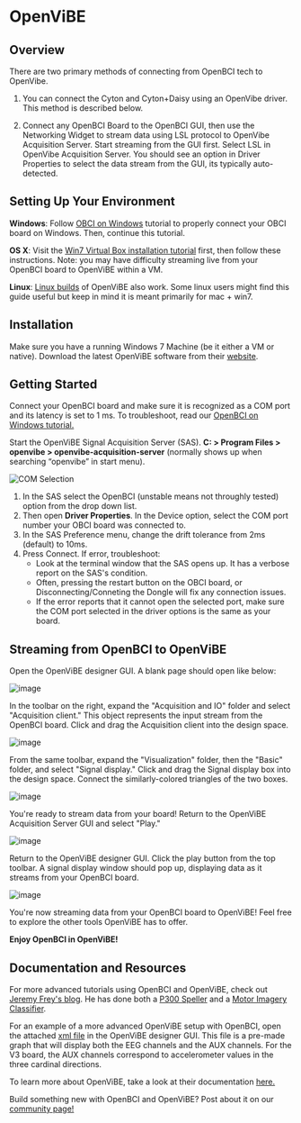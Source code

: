 # OpenViBE

## Overview

There are two primary methods of connecting from OpenBCI tech to OpenVibe. 

1. You can connect the Cyton and Cyton+Daisy using an OpenVibe driver. This method is described below.

2. Connect any OpenBCI Board to the OpenBCI GUI, then use the Networking Widget to stream data using LSL protocol to OpenVibe Acquisition Server. Start streaming from the GUI first. Select LSL in OpenVibe Acquisition Server. You should see an option in Driver Properties to select the data stream from the GUI, its typically auto-detected.

## Setting Up Your Environment

**Windows**: Follow [OBCI on Windows](http://docs.openbci.com/Tutorials/11-OpenBCI_on_Windows) tutorial to properly connect your OBCI board on Windows. Then, continue this tutorial.

**OS X**: Visit the [Win7 Virtual Box installation tutorial](http://docs.openbci.com/Tutorials/12-Win7_VM_Installation) first, then follow these instructions. Note: you may have difficulty streaming live from your OpenBCI board to OpenViBE within a VM.

**Linux**: [Linux builds](http://openvibe.inria.fr/downloads/) of OpenViBE also work. Some linux users might find this guide useful but keep in mind it is meant primarily for mac + win7.

## Installation

Make sure you have a running Windows 7 Machine (be it either a VM or native).
Download the latest OpenViBE software from their [website](http://openvibe.inria.fr/downloads/). 

## Getting Started

Connect your OpenBCI board and make sure it is recognized as a COM port and its latency is set to 1 ms. To troubleshoot, read our [OpenBCI on Windows tutorial.](http://docs.openbci.com/tutorials/11-OpenBCI_on_Windows)

Start the OpenViBE Signal Acquisition Server (SAS). **C: > Program Files > openvibe > openvibe-acquisition-server** (normally shows up when searching “openvibe” in start menu). 

![COM Selection](../assets/images/com-select.jpg)

1. In the SAS select the OpenBCI (unstable means not throughly tested) option from the drop down list.
1. Then open **Driver Properties**. In the Device option, select the COM port number your OBCI board was connected to.
1. In the SAS Preference menu, change the drift tolerance from 2ms (default) to 10ms. 
1. Press Connect. If error, troubleshoot:
	- Look at the terminal window that the SAS opens up. It has a verbose report on the SAS's condition. 
	- Often, pressing the restart button on the OBCI board, or Disconnecting/Conneting the Dongle will fix any connection issues. 
	- If the error reports that it cannot open the selected port, make sure the COM port selected in the driver options is the same as your board.

## Streaming from OpenBCI to OpenViBE

Open the OpenViBE designer GUI. A blank page should open like below:

![image](../assets/images/Third_party_software/OpenViBE_designer.JPG)

In the toolbar on the right, expand the "Acquisition and IO" folder and select "Acquisition client." This object represents the input stream from the OpenBCI board. Click and drag the Acquisition client into the design space.

![image](../assets/images/Third_party_software/OpenViBE_acquision_client.JPG)

From the same toolbar, expand the "Visualization" folder, then the "Basic" folder, and select "Signal display." Click and drag the Signal display box into the design space. Connect the similarly-colored triangles of the two boxes.

![image](../assets/images/Third_party_software/OpenViBE_signal_display.JPG)

You're ready to stream data from your board! Return to the OpenViBE Acquisition Server GUI and select "Play."

![image](../assets/images/Third_party_software/OpenViBE_streaming_live.JPG)

Return to the OpenViBE designer GUI. Click the play button from the top toolbar. A signal display window should pop up, displaying data as it streams from your OpenBCI board.

![image](../assets/images/Third_party_software/OpenViBE_signal_live.JPG)

You're now streaming data from your OpenBCI board to OpenViBE! Feel free to explore the other tools OpenViBE has to offer.

**Enjoy OpenBCI in OpenViBE!**

## Documentation and Resources
For more advanced tutorials using OpenBCI and OpenViBE, check out [Jeremy Frey's blog](http://blog.jfrey.info/). He has done both a [P300 Speller](http://blog.jfrey.info/2015/02/04/openbci-p300-coadapt/) and a [Motor Imagery Classifier](http://blog.jfrey.info/2015/03/03/openbci-motor-imagery/).

For an example of a more advanced OpenViBE setup with OpenBCI, open the attached [xml file](https://github.com/OpenBCI/Docs/blob/master/assets/files/Start_OBCI_Cyton.xml) in the OpenViBE designer GUI. This file is a pre-made graph that will display both the EEG channels and the AUX channels. For the V3 board, the AUX channels correspond to accelerometer values in the three cardinal directions. 

To learn more about OpenViBE, take a look at their documentation [here.](http://openvibe.inria.fr/documentation-index/)

Build something new with OpenBCI and OpenViBE? Post about it on our [community page!](http://openbci.com/community/)


